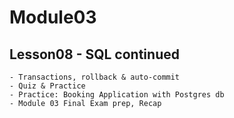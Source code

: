 # Module03

## Lesson08 - SQL continued

    - Transactions, rollback & auto-commit
    - Quiz & Practice
    - Practice: Booking Application with Postgres db 
    - Module 03 Final Exam prep, Recap